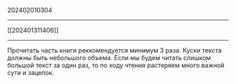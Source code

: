 202402010304
***
[[202401311406]]
***
Прочитать часть книги реккомендуется минимум 3 раза.
Куски текста должны быть небольшого объема.
Если мы будем читать слишком большой текст за один раз, то по ходу чтения растеряем много важной сути и зацепок.
